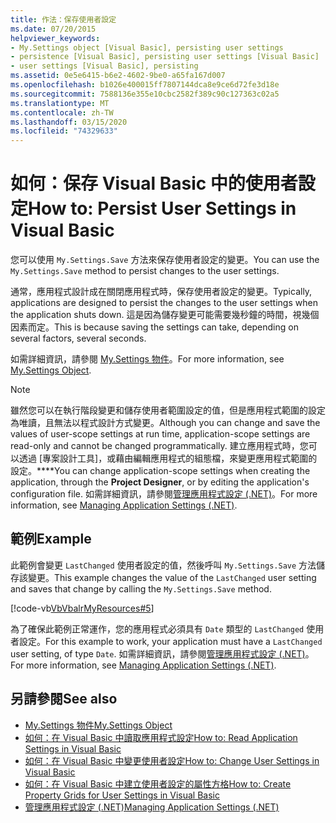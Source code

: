 ```yaml
---
title: 作法：保存使用者設定
ms.date: 07/20/2015
helpviewer_keywords:
- My.Settings object [Visual Basic], persisting user settings
- persistence [Visual Basic], persisting user settings [Visual Basic]
- user settings [Visual Basic], persisting
ms.assetid: 0e5e6415-b6e2-4602-9be0-a65fa167d007
ms.openlocfilehash: b1026e400015ff7807144dca8e9ce6d72fe3d18e
ms.sourcegitcommit: 7588136e355e10cbc2582f389c90c127363c02a5
ms.translationtype: MT
ms.contentlocale: zh-TW
ms.lasthandoff: 03/15/2020
ms.locfileid: "74329633"
---
```

# <a name="how-to-persist-user-settings-in-visual-basic"></a><span data-ttu-id="246c0-102">如何：保存 Visual Basic 中的使用者設定</span><span class="sxs-lookup"><span data-stu-id="246c0-102">How to: Persist User Settings in Visual Basic</span></span>

<span data-ttu-id="246c0-103">您可以使用 `My.Settings.Save` 方法來保存使用者設定的變更。</span><span class="sxs-lookup"><span data-stu-id="246c0-103">You can use the `My.Settings.Save` method to persist changes to the user settings.</span></span>  
  
 <span data-ttu-id="246c0-104">通常，應用程式設計成在關閉應用程式時，保存使用者設定的變更。</span><span class="sxs-lookup"><span data-stu-id="246c0-104">Typically, applications are designed to persist the changes to the user settings when the application shuts down.</span></span> <span data-ttu-id="246c0-105">這是因為儲存變更可能需要幾秒鐘的時間，視幾個因素而定。</span><span class="sxs-lookup"><span data-stu-id="246c0-105">This is because saving the settings can take, depending on several factors, several seconds.</span></span>  
  
 <span data-ttu-id="246c0-106">如需詳細資訊，請參閱 [My.Settings 物件](../../../../visual-basic/language-reference/objects/my-settings-object.md)。</span><span class="sxs-lookup"><span data-stu-id="246c0-106">For more information, see [My.Settings Object](../../../../visual-basic/language-reference/objects/my-settings-object.md).</span></span>  
  
> [!NOTE]
> <span data-ttu-id="246c0-107">雖然您可以在執行階段變更和儲存使用者範圍設定的值，但是應用程式範圍的設定為唯讀，且無法以程式設計方式變更。</span><span class="sxs-lookup"><span data-stu-id="246c0-107">Although you can change and save the values of user-scope settings at run time, application-scope settings are read-only and cannot be changed programmatically.</span></span> <span data-ttu-id="246c0-108">建立應用程式時，您可以透過 [專案設計工具]，或藉由編輯應用程式的組態檔，來變更應用程式範圍的設定。\*\*\*\*</span><span class="sxs-lookup"><span data-stu-id="246c0-108">You can change application-scope settings when creating the application, through the **Project Designer**, or by editing the application's configuration file.</span></span> <span data-ttu-id="246c0-109">如需詳細資訊，請參閱[管理應用程式設定 (.NET)](/visualstudio/ide/managing-application-settings-dotnet)。</span><span class="sxs-lookup"><span data-stu-id="246c0-109">For more information, see [Managing Application Settings (.NET)](/visualstudio/ide/managing-application-settings-dotnet).</span></span>  
  
## <a name="example"></a><span data-ttu-id="246c0-110">範例</span><span class="sxs-lookup"><span data-stu-id="246c0-110">Example</span></span>  

 <span data-ttu-id="246c0-111">此範例會變更 `LastChanged` 使用者設定的值，然後呼叫 `My.Settings.Save` 方法儲存該變更。</span><span class="sxs-lookup"><span data-stu-id="246c0-111">This example changes the value of the `LastChanged` user setting and saves that change by calling the `My.Settings.Save` method.</span></span>  
  
 [!code-vb[VbVbalrMyResources#5](~/samples/snippets/visualbasic/VS_Snippets_VBCSharp/VbVbalrMyResources/VB/Form1.vb#5)]  
  
 <span data-ttu-id="246c0-112">為了確保此範例正常運作，您的應用程式必須具有 `Date` 類型的 `LastChanged` 使用者設定。</span><span class="sxs-lookup"><span data-stu-id="246c0-112">For this example to work, your application must have a `LastChanged` user setting, of type `Date`.</span></span> <span data-ttu-id="246c0-113">如需詳細資訊，請參閱[管理應用程式設定 (.NET)](/visualstudio/ide/managing-application-settings-dotnet)。</span><span class="sxs-lookup"><span data-stu-id="246c0-113">For more information, see [Managing Application Settings (.NET)](/visualstudio/ide/managing-application-settings-dotnet).</span></span>  
  
## <a name="see-also"></a><span data-ttu-id="246c0-114">另請參閱</span><span class="sxs-lookup"><span data-stu-id="246c0-114">See also</span></span>

- [<span data-ttu-id="246c0-115">My.Settings 物件</span><span class="sxs-lookup"><span data-stu-id="246c0-115">My.Settings Object</span></span>](../../../../visual-basic/language-reference/objects/my-settings-object.md)
- [<span data-ttu-id="246c0-116">如何：在 Visual Basic 中讀取應用程式設定</span><span class="sxs-lookup"><span data-stu-id="246c0-116">How to: Read Application Settings in Visual Basic</span></span>](../../../../visual-basic/developing-apps/programming/app-settings/how-to-read-application-settings.md)
- [<span data-ttu-id="246c0-117">如何：在 Visual Basic 中變更使用者設定</span><span class="sxs-lookup"><span data-stu-id="246c0-117">How to: Change User Settings in Visual Basic</span></span>](../../../../visual-basic/developing-apps/programming/app-settings/how-to-change-user-settings.md)
- [<span data-ttu-id="246c0-118">如何：在 Visual Basic 中建立使用者設定的屬性方格</span><span class="sxs-lookup"><span data-stu-id="246c0-118">How to: Create Property Grids for User Settings in Visual Basic</span></span>](../../../../visual-basic/developing-apps/programming/app-settings/how-to-create-property-grids-for-user-settings.md)
- [<span data-ttu-id="246c0-119">管理應用程式設定 (.NET)</span><span class="sxs-lookup"><span data-stu-id="246c0-119">Managing Application Settings (.NET)</span></span>](/visualstudio/ide/managing-application-settings-dotnet)
